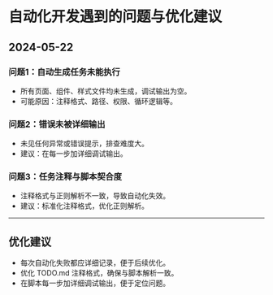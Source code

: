 # 自动化开发遇到的问题与优化建议

## 2024-05-22

### 问题1：自动生成任务未能执行

- 所有页面、组件、样式文件均未生成，调试输出为空。
- 可能原因：注释格式、路径、权限、循环逻辑等。

### 问题2：错误未被详细输出

- 未见任何异常或错误提示，排查难度大。
- 建议：在每一步加详细调试输出。

### 问题3：任务注释与脚本契合度

- 注释格式与正则解析不一致，导致自动化失效。
- 建议：标准化注释格式，优化正则解析。

---

## 优化建议

- 每次自动化失败都应详细记录，便于后续优化。
- 优化 TODO.md 注释格式，确保与脚本解析一致。
- 在脚本每一步加详细调试输出，便于定位问题。
